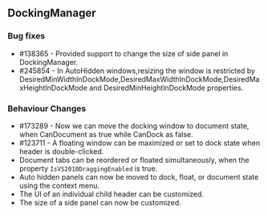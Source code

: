 ## DockingManager
  
### Bug fixes

* \#138365 - Provided support to change the size of side panel in DockingManager.
* \#245854 - In AutoHidden windows,resizing the window is restricted by DesiredMinWidthInDockMode,DesiredMaxWidthInDockMode,DesiredMaxHeightInDockMode and DesiredMinHeightInDockMode properties.

### Behaviour Changes

* \#173289 - Now we can move the docking window to document state, when CanDocument as true while CanDock as false.
* \#123711 - A floating window can be maximized or set to dock state when header is double-clicked.
* Document tabs can be reordered or floated simultaneously, when the property `IsVS2010DraggingEnabled` is true.
* Auto hidden panels can now be moved to dock, float, or document state using the context menu.
* The UI of an individual child header can be customized.
* The size of a side panel can now be customized.
